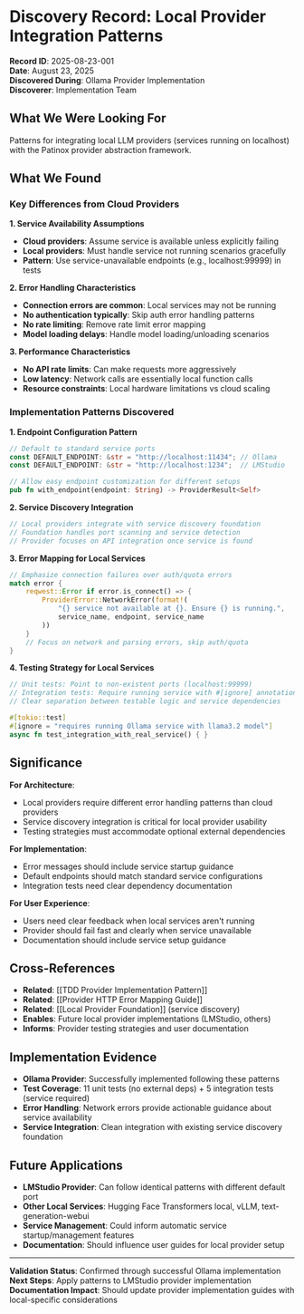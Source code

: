 # Discovery Record: Local Provider Integration Patterns

**Record ID**: 2025-08-23-001  
**Date**: August 23, 2025  
**Discovered During**: Ollama Provider Implementation  
**Discoverer**: Implementation Team  

## What We Were Looking For
Patterns for integrating local LLM providers (services running on localhost) with the Patinox provider abstraction framework.

## What We Found

### Key Differences from Cloud Providers

**1. Service Availability Assumptions**
- **Cloud providers**: Assume service is available unless explicitly failing
- **Local providers**: Must handle service not running scenarios gracefully
- **Pattern**: Use service-unavailable endpoints (e.g., localhost:99999) in tests

**2. Error Handling Characteristics**
- **Connection errors are common**: Local services may not be running
- **No authentication typically**: Skip auth error handling patterns
- **No rate limiting**: Remove rate limit error mapping
- **Model loading delays**: Handle model loading/unloading scenarios

**3. Performance Characteristics**
- **No API rate limits**: Can make requests more aggressively
- **Low latency**: Network calls are essentially local function calls
- **Resource constraints**: Local hardware limitations vs cloud scaling

### Implementation Patterns Discovered

**1. Endpoint Configuration Pattern**
```rust
// Default to standard service ports
const DEFAULT_ENDPOINT: &str = "http://localhost:11434"; // Ollama
const DEFAULT_ENDPOINT: &str = "http://localhost:1234";  // LMStudio

// Allow easy endpoint customization for different setups
pub fn with_endpoint(endpoint: String) -> ProviderResult<Self>
```

**2. Service Discovery Integration**
```rust
// Local providers integrate with service discovery foundation
// Foundation handles port scanning and service detection
// Provider focuses on API integration once service is found
```

**3. Error Mapping for Local Services**
```rust
// Emphasize connection failures over auth/quota errors
match error {
    reqwest::Error if error.is_connect() => {
        ProviderError::NetworkError(format!(
            "{} service not available at {}. Ensure {} is running.",
            service_name, endpoint, service_name
        ))
    }
    // Focus on network and parsing errors, skip auth/quota
}
```

**4. Testing Strategy for Local Services**
```rust
// Unit tests: Point to non-existent ports (localhost:99999)
// Integration tests: Require running service with #[ignore] annotations
// Clear separation between testable logic and service dependencies

#[tokio::test]
#[ignore = "requires running Ollama service with llama3.2 model"]
async fn test_integration_with_real_service() { }
```

## Significance

**For Architecture**: 
- Local providers require different error handling patterns than cloud providers
- Service discovery integration is critical for local provider usability
- Testing strategies must accommodate optional external dependencies

**For Implementation**:
- Error messages should include service startup guidance
- Default endpoints should match standard service configurations
- Integration tests need clear dependency documentation

**For User Experience**:
- Users need clear feedback when local services aren't running
- Provider should fail fast and clearly when service unavailable
- Documentation should include service setup guidance

## Cross-References
- **Related**: [[TDD Provider Implementation Pattern]]
- **Related**: [[Provider HTTP Error Mapping Guide]]
- **Related**: [[Local Provider Foundation]] (service discovery)
- **Enables**: Future local provider implementations (LMStudio, others)
- **Informs**: Provider testing strategies and user documentation

## Implementation Evidence
- **Ollama Provider**: Successfully implemented following these patterns
- **Test Coverage**: 11 unit tests (no external deps) + 5 integration tests (service required)
- **Error Handling**: Network errors provide actionable guidance about service availability
- **Service Integration**: Clean integration with existing service discovery foundation

## Future Applications
- **LMStudio Provider**: Can follow identical patterns with different default port
- **Other Local Services**: Hugging Face Transformers local, vLLM, text-generation-webui
- **Service Management**: Could inform automatic service startup/management features
- **Documentation**: Should influence user guides for local provider setup

---

**Validation Status**: Confirmed through successful Ollama implementation  
**Next Steps**: Apply patterns to LMStudio provider implementation  
**Documentation Impact**: Should update provider implementation guides with local-specific considerations